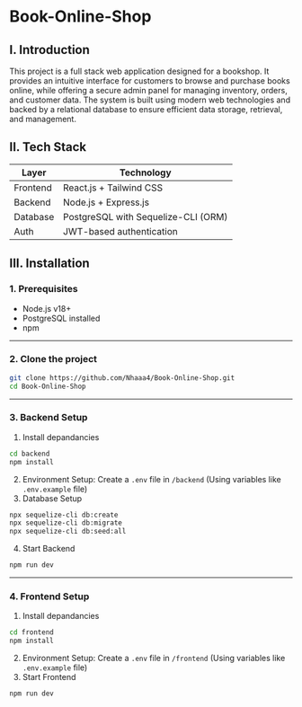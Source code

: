 # Book-Online-Shop
## I. Introduction
This project is a full stack web application designed for a bookshop. It provides an intuitive interface for customers to browse and purchase books online, while offering a secure admin panel for managing inventory, orders, and customer data. The system is built using modern web technologies and backed by a relational database to ensure efficient data storage, retrieval, and management.

## II. Tech Stack
| Layer        | Technology                    |
|--------------|-------------------------------|
| Frontend     | React.js + Tailwind CSS       |
| Backend      | Node.js + Express.js          |
| Database     | PostgreSQL with Sequelize-CLI (ORM) |
| Auth         | JWT-based authentication      |

## III. Installation
### 1. Prerequisites
- Node.js v18+
- PostgreSQL installed
- npm
---
### 2. Clone the project
```bash
git clone https://github.com/Nhaaa4/Book-Online-Shop.git
cd Book-Online-Shop
```
---
### 3. Backend Setup
1. Install depandancies
```bash
cd backend
npm install
```
2. Environment Setup: Create a `.env` file in `/backend` (Using variables like `.env.example` file)
3. Database Setup 
```bash
npx sequelize-cli db:create
npx sequelize-cli db:migrate
npx sequelize-cli db:seed:all
```
4. Start Backend
```bash
npm run dev
```
---
### 4. Frontend Setup
1. Install depandancies
```bash
cd frontend
npm install
```
2. Environment Setup: Create a `.env` file in `/frontend` (Using variables like `.env.example` file)
3. Start Frontend
```bash
npm run dev
```